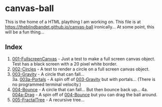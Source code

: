 # canvas-ball
This is the home of a HTML plaything I am working on. This file is at https://theblindbandet.github.io/canvas-ball ironically... At some point, this will be a fun thing...

## Index

1. [001-FullscreenCanvas](https://theblindbandet.github.io/canvas-ball/001-FullscreenCanvas) - Just a test to make a full screen canvas object. Test has a black screen with a 20 pixel white border.
2. [002-Circles](https://theblindbandet.github.io/canvas-ball/002-Circles) - A test to render a circle on a full screen canvas object.
3. [003-Gravity](https://theblindbandet.github.io/canvas-ball/003-Gravity) - A circle that can fall...  
   3a. [003a-Portals](https://theblindbandet.github.io/canvas-ball/003a-Portals) - A spin off of [003-Gravity](https://theblindbandet.github.io/canvas-ball/003-Gravity) but with portals... (There is no programmed terminal velocity.)
4. [004-Bounce](https://theblindbandet.github.io/canvas-ball/004-Bounce) - A circle that can fall... But then bounce back up...
   4a. [004a-Drag](https://theblindbandet.github.io/canvas-ball/004a-Drag) - A spin off of [004-Bounce](https://theblindbandet.github.io/canvas-ball/004-Bounce) but you can drag the ball around.
5. [005-FractalTree](https://theblindbandet.github.io/canvas-ball/005-FractalTree) - A recursive tree...
